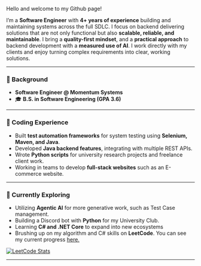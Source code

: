 Hello and welcome to my Github page! 

I’m a **Software Engineer** with **4+ years of experience** building and maintaining systems across the full SDLC. I focus on backend delivering solutions that are not only functional but also **scalable, reliable, and maintainable**. I bring a **quality-first mindset**, and a **practical approach** to backend development with a **measured use of AI**. I work directly with my clients and enjoy turning complex requirements into clear, working solutions.  

---

### 💼 Background
- **Software Engineer @ Momentum Systems**  
- 🎓 **B.S. in Software Engineering (GPA 3.6)** 

---

### 🔧 Coding Experience
- Built **test automation frameworks** for system testing using **Selenium, Maven, and Java**.  
- Developed **Java backend features**, integrating with multiple REST APIs.  
- Wrote **Python scripts** for university research projects and freelance client work.
- Working in teams to develop **full-stack websites** such as an E-commerce website.

---

### 🌱 Currently Exploring
- Utilizing **Agentic AI** for more generative work, such as Test Case management.
- Building a Discord bot with **Python** for my University Club.
- Learning **C# and .NET Core** to expand into new ecosystems
- Brushing up on my algorithm and C# skills on **LeetCode**. You can see my current progress [here.](https://github.com/Keen2Kode/LeetCode-Solutions)
  
[![LeetCode Stats](https://leetcard.jacoblin.cool/Keen2Kode?theme=dark&ext=heatmap)](https://leetcode.com/Keen2Kode/)

---



